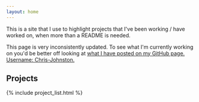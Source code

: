 ```yaml
---
layout: home
---
```


This is a site that I use to highlight projects that I've been working / have
worked on, when more than a README is needed.

This page is very inconsistently updated. To see what I'm currently working on
you'd be better off looking at
[what I have posted on my GitHub page. Username: Chris-Johnston.](https://github.com/Chris-Johnston)

## Projects

{% include project_list.html %}
